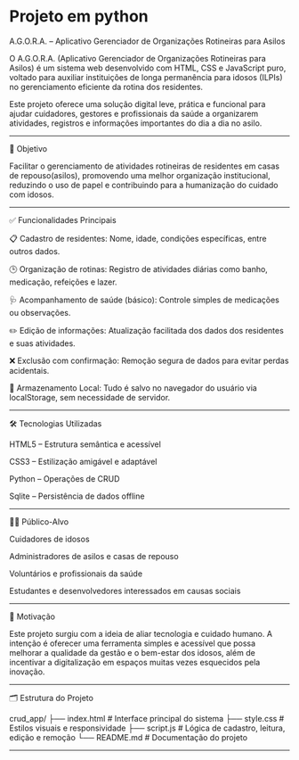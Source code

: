 # Projeto em python
A.G.O.R.A. – Aplicativo Gerenciador de Organizações Rotineiras para Asilos

O A.G.O.R.A. (Aplicativo Gerenciador de Organizações Rotineiras para Asilos) é um sistema web desenvolvido com HTML, CSS e JavaScript puro, voltado para auxiliar instituições de longa permanência para idosos (ILPIs) no gerenciamento eficiente da rotina dos residentes.

Este projeto oferece uma solução digital leve, prática e funcional para ajudar cuidadores, gestores e profissionais da saúde a organizarem atividades, registros e informações importantes do dia a dia no asilo.


---

🎯 Objetivo

Facilitar o gerenciamento de atividades rotineiras de residentes em casas de repouso(asilos), promovendo uma melhor organização institucional, reduzindo o uso de papel e contribuindo para a humanização do cuidado com idosos.


---

✅ Funcionalidades Principais

📋 Cadastro de residentes: Nome, idade, condições específicas, entre outros dados.

🕒 Organização de rotinas: Registro de atividades diárias como banho, medicação, refeições e lazer.

🩺 Acompanhamento de saúde (básico): Controle simples de medicações ou observações.

✏️ Edição de informações: Atualização facilitada dos dados dos residentes e suas atividades.

❌ Exclusão com confirmação: Remoção segura de dados para evitar perdas acidentais.

💾 Armazenamento Local: Tudo é salvo no navegador do usuário via localStorage, sem necessidade de servidor.



---

🛠️ Tecnologias Utilizadas

HTML5 – Estrutura semântica e acessível

CSS3 – Estilização amigável e adaptável

Python – Operações de CRUD

Sqlite – Persistência de dados offline



---

👩‍⚕️ Público-Alvo

Cuidadores de idosos

Administradores de asilos e casas de repouso

Voluntários e profissionais da saúde

Estudantes e desenvolvedores interessados em causas sociais



---

🧠 Motivação

Este projeto surgiu com a ideia de aliar tecnologia e cuidado humano. A intenção é oferecer uma ferramenta simples e acessível que possa melhorar a qualidade da gestão e o bem-estar dos idosos, além de incentivar a digitalização em espaços muitas vezes esquecidos pela inovação.


---

🗂️ Estrutura do Projeto

crud_app/
├── index.html        # Interface principal do sistema
├── style.css         # Estilos visuais e responsividade
├── script.js         # Lógica de cadastro, leitura, edição e remoção
└── README.md         # Documentação do projeto


---







 
